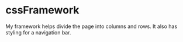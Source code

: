 # cssFramework

My framework helps divide the page into columns and rows.
It also has styling for a navigation bar.  
